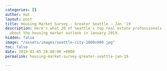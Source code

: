 ```yaml
---
categories: []
author: mat
layout: post
title: Housing Market Survey - Greater Seattle - Jan '19
description: Here's what 20 of Seattle's top real estate professionals have to say
  about the housing market outlook in January 2019.
hidden: false
image: "/assets/images/seattle-city-1600x900.jpg"
toc: false
date: 2019-01-05 20:00:00 +0000
permalink: housing-market-survey-greater-seattle-jan-19

---
```

